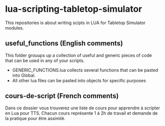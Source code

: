 # lua-scripting-tabletop-simulator

This repositories is about writing scipts in LUA for Tabletop Simulator modules.


## useful_functions (English comments)
This folder grouups up a collection of useful and generic pieces of code that can be used in any of your scripts.
* GENERIC_FUNCTIONS.lua collects several functions that can be pasted into Global.
* All other lua files can be pasted into objects for specific purposes


## cours-de-script (French comments)
Dans ce dossier vous trouverez une liste de cours pour apprendre à scripter en Lua pour TTS.
Chacun cours représente 1 à 2h de travail et demande de la pratique pour être assimilé.
